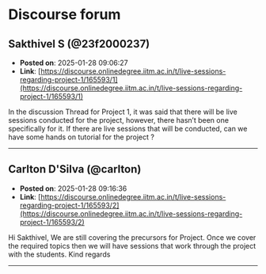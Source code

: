 # Discourse forum

## Sakthivel S (@23f2000237)
- **Posted on**: 2025-01-28 09:06:27
- **Link**: [https://discourse.onlinedegree.iitm.ac.in/t/live-sessions-regarding-project-1/165593/1](https://discourse.onlinedegree.iitm.ac.in/t/live-sessions-regarding-project-1/165593/1)

In the discussion Thread for Project 1, it was said that there will be live sessions conducted for the project, however, there hasn’t been one specifically for it.
If there are live sessions that will be conducted, can we have some hands on tutorial for the project ?

---

## Carlton D'Silva (@carlton)
- **Posted on**: 2025-01-28 09:16:36
- **Link**: [https://discourse.onlinedegree.iitm.ac.in/t/live-sessions-regarding-project-1/165593/2](https://discourse.onlinedegree.iitm.ac.in/t/live-sessions-regarding-project-1/165593/2)

Hi Sakthivel,
We are still covering the precursors for Project. Once we cover the required topics then we will have sessions that work through the project with the students.
Kind regards

---
